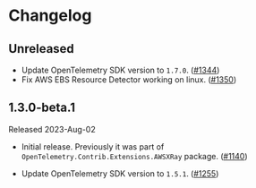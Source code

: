 # Changelog

## Unreleased

* Update OpenTelemetry SDK version to `1.7.0`.
  ([#1344](https://github.com/open-telemetry/opentelemetry-dotnet-contrib/pull/1344))
* Fix AWS EBS Resource Detector working on linux.
  ([#1350](https://github.com/open-telemetry/opentelemetry-dotnet-contrib/pull/1350))

## 1.3.0-beta.1

Released 2023-Aug-02

* Initial release. Previously it was part of `OpenTelemetry.Contrib.Extensions.AWSXRay`
  package.
  ([#1140](https://github.com/open-telemetry/opentelemetry-dotnet-contrib/pull/1140))

* Update OpenTelemetry SDK version to `1.5.1`.
  ([#1255](https://github.com/open-telemetry/opentelemetry-dotnet-contrib/pull/1255))
